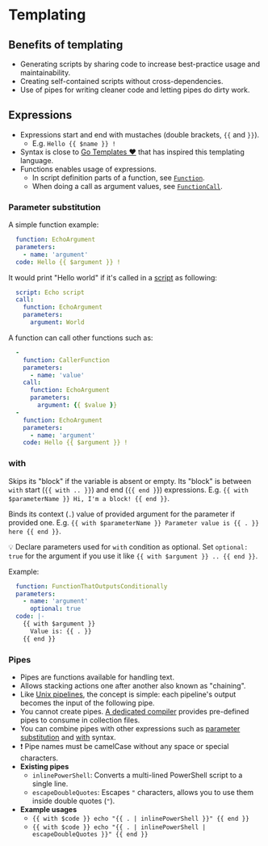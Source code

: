 # Templating

## Benefits of templating

- Generating scripts by sharing code to increase best-practice usage and maintainability.
- Creating self-contained scripts without cross-dependencies.
- Use of pipes for writing cleaner code and letting pipes do dirty work.

## Expressions

- Expressions start and end with mustaches (double brackets, `{{` and `}}`).
  - E.g. `Hello {{ $name }} !`
- Syntax is close to [Go Templates ❤️](https://pkg.go.dev/text/template) that has inspired this templating language.
- Functions enables usage of expressions.
  - In script definition parts of a function, see [`Function`](./collection-files.md#Function).
  - When doing a call as argument values, see [`FunctionCall`](./collection-files.md#Function).

### Parameter substitution

A simple function example:

```yaml
  function: EchoArgument
  parameters:
    - name: 'argument'
  code: Hello {{ $argument }} !
```

It would print "Hello world" if it's called in a [script](./collection-files.md#script) as following:

```yaml
  script: Echo script
  call:
    function: EchoArgument
    parameters:
      argument: World
```

A function can call other functions such as:

```yaml
  - 
    function: CallerFunction
    parameters:
      - name: 'value'
    call:
      function: EchoArgument
      parameters:
        argument: {{ $value }}
  -
    function: EchoArgument
    parameters:
      - name: 'argument'
    code: Hello {{ $argument }} !
```

### with

Skips its "block" if the variable is absent or empty. Its "block" is between `with` start (`{{ with .. }}`) and end (`{{ end }`}) expressions. E.g. `{{ with $parameterName }} Hi, I'm a block! {{ end }}`.

Binds its context (`.`) value of provided argument for the parameter if provided one. E.g. `{{ with $parameterName }} Parameter value is {{ . }} here {{ end }}`.

💡 Declare parameters used for `with` condition as optional. Set `optional: true` for the argument if you use it like `{{ with $argument }} .. {{ end }}`.

Example:

```yaml
  function: FunctionThatOutputsConditionally
  parameters:
    - name: 'argument'
      optional: true
  code: |- 
    {{ with $argument }}
      Value is: {{ . }}
    {{ end }}
```

### Pipes

- Pipes are functions available for handling text.
- Allows stacking actions one after another also known as "chaining".
- Like [Unix pipelines](https://en.wikipedia.org/wiki/Pipeline_(Unix)), the concept is simple: each pipeline's output becomes the input of the following pipe.
- You cannot create pipes. [A dedicated compiler](./application.md#parsing-and-compiling) provides pre-defined pipes to consume in collection files.
- You can combine pipes with other expressions such as [parameter substitution](#parameter-substitution) and [with](#with) syntax.
- ❗ Pipe names must be camelCase without any space or special characters.
- **Existing pipes**
  - `inlinePowerShell`: Converts a multi-lined PowerShell script to a single line.
  - `escapeDoubleQuotes`: Escapes `"` characters, allows you to use them inside double quotes (`"`).
- **Example usages**
  - `{{ with $code }} echo "{{ . | inlinePowerShell }}" {{ end }}`
  - `{{ with $code }} echo "{{ . | inlinePowerShell | escapeDoubleQuotes }}" {{ end }}`

